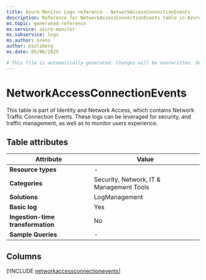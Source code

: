 ```yaml
---
title: Azure Monitor Logs reference - NetworkAccessConnectionEvents
description: Reference for NetworkAccessConnectionEvents table in Azure Monitor Logs.
ms.topic: generated-reference
ms.service: azure-monitor
ms.subservice: logs
ms.author: orens
author: osalzberg
ms.date: 05/06/2025

# This file is automatically generated. Changes will be overwritten. Do not change this file directly.
---
```


# NetworkAccessConnectionEvents

This table is part of Identity and Network Access, which contains Network Traffic Connection Events. These logs can be leveraged for security, and traffic management, as well as to monitor users experience.


## Table attributes

|Attribute|Value|
|---|---|
|**Resource types**|-|
|**Categories**|Security, Network, IT & Management Tools|
|**Solutions**| LogManagement|
|**Basic log**|Yes|
|**Ingestion-time transformation**|No|
|**Sample Queries**|-|



## Columns
  
[!INCLUDE [networkaccessconnectionevents](~/reusable-content/ce-skilling/azure/includes/azure-monitor/reference/tables/networkaccessconnectionevents-include.md)]
